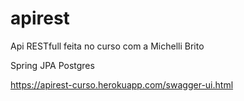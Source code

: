 # apirest

Api RESTfull feita no curso com a Michelli Brito

Spring
JPA
Postgres

https://apirest-curso.herokuapp.com/swagger-ui.html
